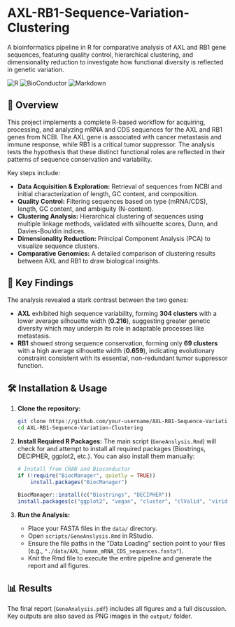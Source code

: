 # AXL-RB1-Sequence-Variation-Clustering
A bioinformatics pipeline in R for comparative analysis of AXL and RB1 gene sequences, featuring quality control, hierarchical clustering, and dimensionality reduction to investigate how functional diversity is reflected in genetic variation.

![R](https://img.shields.io/badge/R-%276ABC.svg?style=for-the-badge&logo=R&logoColor=white)
![BioConductor](https://img.shields.io/badge/Bioconductor-%23C3BBA4.svg?style=for-the-badge)
![Markdown](https://img.shields.io/badge/Markdown-%23000000.svg?style=for-the-badge&logo=markdown&logoColor=white)

## 📖 Overview

This project implements a complete R-based workflow for acquiring, processing, and analyzing mRNA and CDS sequences for the AXL and RB1 genes from NCBI. The AXL gene is associated with cancer metastasis and immune response, while RB1 is a critical tumor suppressor. The analysis tests the hypothesis that these distinct functional roles are reflected in their patterns of sequence conservation and variability.

Key steps include:
*   **Data Acquisition & Exploration:** Retrieval of sequences from NCBI and initial characterization of length, GC content, and composition.
*   **Quality Control:** Filtering sequences based on type (mRNA/CDS), length, GC content, and ambiguity (N-content).
*   **Clustering Analysis:** Hierarchical clustering of sequences using multiple linkage methods, validated with silhouette scores, Dunn, and Davies-Bouldin indices.
*   **Dimensionality Reduction:** Principal Component Analysis (PCA) to visualize sequence clusters.
*   **Comparative Genomics:** A detailed comparison of clustering results between AXL and RB1 to draw biological insights.

## 🧬 Key Findings

The analysis revealed a stark contrast between the two genes:
*   **AXL** exhibited high sequence variability, forming **304 clusters** with a lower average silhouette width (**0.216**), suggesting greater genetic diversity which may underpin its role in adaptable processes like metastasis.
*   **RB1** showed strong sequence conservation, forming only **69 clusters** with a high average silhouette width (**0.659**), indicating evolutionary constraint consistent with its essential, non-redundant tumor suppressor function.


## 🛠️ Installation & Usage

1.  **Clone the repository:**
    ```bash
    git clone https://github.com/your-username/AXL-RB1-Sequence-Variation-Clustering.git
    cd AXL-RB1-Sequence-Variation-Clustering
    ```

2.  **Install Required R Packages:**
    The main script (`GeneAnslysis.Rmd`) will check for and attempt to install all required packages (Biostrings, DECIPHER, ggplot2, etc.). You can also install them manually:
    ```r
    # Install from CRAN and Bioconductor
    if (!require("BiocManager", quietly = TRUE))
        install.packages("BiocManager")
    
    BiocManager::install(c("Biostrings", "DECIPHER"))
    install.packages(c("ggplot2", "vegan", "cluster", "clValid", "viridis", "patchwork"))
    ```

3.  **Run the Analysis:**
    *   Place your FASTA files in the `data/` directory.
    *   Open `scripts/GeneAnslysis.Rmd` in RStudio.
    *   Ensure the file paths in the "Data Loading" section point to your files (e.g., `"./data/AXL_human_mRNA_CDS_sequences.fasta"`).
    *   Knit the Rmd file to execute the entire pipeline and generate the report and all figures.

## 📊 Results

The final report (`GeneAnalysis.pdf`) includes all figures and a full discussion. Key outputs are also saved as PNG images in the `output/` folder.


